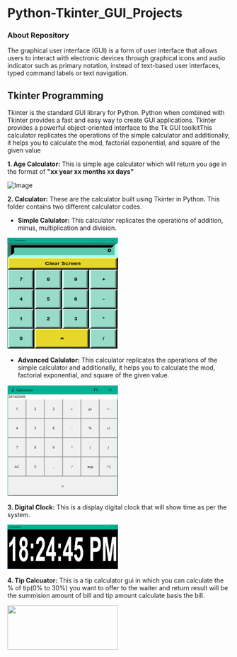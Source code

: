 # Python-Tkinter_GUI_Projects
### About Repository 
The graphical user interface (GUI) is a form of user interface that allows users to interact with electronic devices through graphical icons and audio indicator such as primary notation, instead of text-based user interfaces, typed command labels or text navigation.

## Tkinter Programming
Tkinter is the standard GUI library for Python. Python when combined with Tkinter provides a fast and easy way to create GUI applications. Tkinter provides a powerful object-oriented interface to the Tk GUI toolkitThis calculator replicates the operations of the simple calculator and additionally, it helps you to calculate the mod, factorial exponential, and square of the given value

<b>1. Age Calculator:</b> This is simple age calculator which will return you age in the format of <b> "xx year xx months xx days" </b>

![Image](https://user-images.githubusercontent.com/54545471/110922714-0765e600-8346-11eb-9a76-ee4c1d1f9ab0.png)

<b>2. Calculator:</b> These are the calculator built using Tkinter in Python. This folder contains two different calculator codes.

- <b>Simple Calulator:</b> This calculator replicates the operations of addition, minus, multiplication and division. 
<img src="Calculator/Images/Simple.PNG" width = 250 height = 250/>

- <b>Advanced Calulator:</b> This calculator replicates the operations of the simple calculator and additionally, it helps you to calculate the mod, factorial exponential, and square of the given value. 

<img src="Calculator/Images/Advanced.PNG" width = 250 height = 250/>

<b>3. Digital Clock:</b> This is a display digital clock that will show time as per the system.

<img src="Digital Clock/Images/Capture.PNG" width = 250 height = 100/>

<b>4. Tip Calcuator:</b> This is a tip calculator gui in which you can calculate the % of tip(0% to 30%) you want to offer to the waiter and return result will be the summision  amount of bill and tip amount calculate basis the bill.

<img src="Tip Calculator/Images/Capture.PNG" width = 250 height = 100/>
